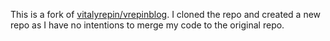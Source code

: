 This is a fork of [vitalyrepin/vrepinblog](http://github.com/vitalyrepin/vrepinblog). I cloned the repo and created a new repo as I have no intentions to merge my code to the original repo.
